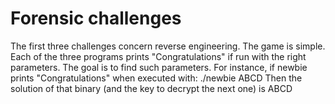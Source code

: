 # Forensic challenges

The first three challenges concern reverse engineering. 
The game is simple. Each of the three programs prints "Congratulations" if run with the right parameters.
The goal is to find such parameters. For instance, if newbie prints
"Congratulations" when executed with:
 ./newbie ABCD
Then the solution of that binary (and the key to decrypt the next one) is ABCD
